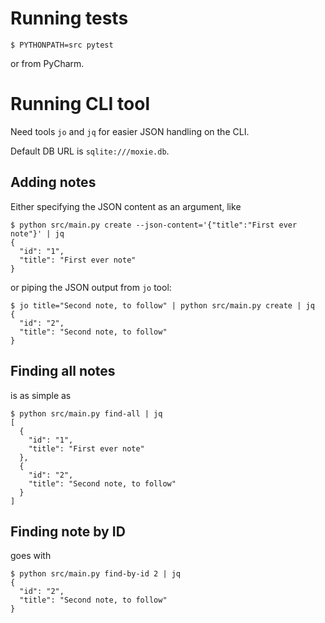 # Running tests

```
$ PYTHONPATH=src pytest
```

or from PyCharm.


# Running CLI tool

Need tools `jo` and `jq` for easier JSON
handling on the CLI.

Default DB URL is `sqlite:///moxie.db`.

## Adding notes

Either specifying the JSON content as an argument, like

```
$ python src/main.py create --json-content='{"title":"First ever note"}' | jq
{
  "id": "1",
  "title": "First ever note"
}
```

or piping the JSON output from `jo` tool:

```
$ jo title="Second note, to follow" | python src/main.py create | jq
{
  "id": "2",
  "title": "Second note, to follow"
}
```

## Finding all notes

is as simple as

```
$ python src/main.py find-all | jq
[
  {
    "id": "1",
    "title": "First ever note"
  },
  {
    "id": "2",
    "title": "Second note, to follow"
  }
]
```

## Finding note by ID

goes with

```
$ python src/main.py find-by-id 2 | jq
{
  "id": "2",
  "title": "Second note, to follow"
}
```
